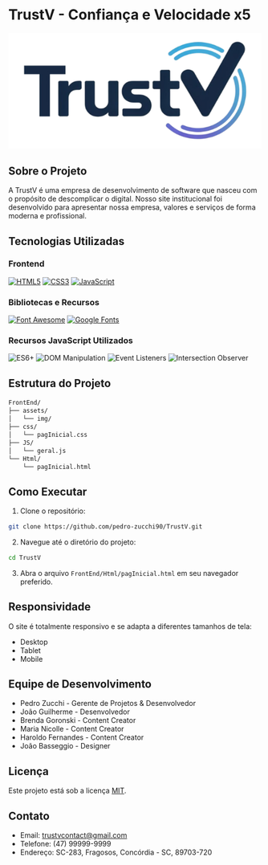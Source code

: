 # TrustV - Confiança e Velocidade x5

![TrustV Logo](FrontEnd/static/img/logo.png)

## Sobre o Projeto

A TrustV é uma empresa de desenvolvimento de software que nasceu com o propósito de descomplicar o digital. Nosso site institucional foi desenvolvido para apresentar nossa empresa, valores e serviços de forma moderna e profissional.

## Tecnologias Utilizadas

### Frontend
<a href="https://developer.mozilla.org/pt-BR/docs/Web/HTML"><img src="https://img.shields.io/badge/HTML5-%23E34F26?style=for-the-badge&logo=html5&logoColor=white" alt="HTML5"></a>
<a href="https://developer.mozilla.org/pt-BR/docs/Web/CSS"><img src="https://img.shields.io/badge/CSS3-%231572B6?style=for-the-badge&logo=css3&logoColor=white" alt="CSS3"></a>
<a href="https://developer.mozilla.org/pt-BR/docs/Web/JavaScript"><img src="https://img.shields.io/badge/JavaScript-%23F7DF1E?style=for-the-badge&logo=javascript&logoColor=black" alt="JavaScript"></a>

### Bibliotecas e Recursos
<a href="https://fontawesome.com/"><img src="https://img.shields.io/badge/Font_Awesome-%23339AF0?style=for-the-badge&logo=fontawesome&logoColor=white" alt="Font Awesome"></a>
<a href="https://fonts.google.com/"><img src="https://img.shields.io/badge/Google_Fonts-%234285F4?style=for-the-badge&logo=google&logoColor=white" alt="Google Fonts"></a>

### Recursos JavaScript Utilizados
<img src="https://img.shields.io/badge/ES6+-%23F7DF1E?style=for-the-badge&logo=javascript&logoColor=black" alt="ES6+">
<img src="https://img.shields.io/badge/DOM_Manipulation-%23F7DF1E?style=for-the-badge&logo=javascript&logoColor=black" alt="DOM Manipulation">
<img src="https://img.shields.io/badge/Event_Listeners-%23F7DF1E?style=for-the-badge&logo=javascript&logoColor=black" alt="Event Listeners">
<img src="https://img.shields.io/badge/Intersection_Observer-%23F7DF1E?style=for-the-badge&logo=javascript&logoColor=black" alt="Intersection Observer">

## Estrutura do Projeto

```
FrontEnd/
├── assets/
│   └── img/
├── css/
│   └── pagInicial.css
├── JS/
│   └── geral.js
└── Html/
    └── pagInicial.html
```

## Como Executar

1. Clone o repositório:
```bash
git clone https://github.com/pedro-zucchi90/TrustV.git
```

2. Navegue até o diretório do projeto:
```bash
cd TrustV
```

3. Abra o arquivo `FrontEnd/Html/pagInicial.html` em seu navegador preferido.

## Responsividade

O site é totalmente responsivo e se adapta a diferentes tamanhos de tela:
- Desktop
- Tablet
- Mobile

## Equipe de Desenvolvimento

- Pedro Zucchi - Gerente de Projetos & Desenvolvedor
- João Guilherme - Desenvolvedor
- Brenda Goronski - Content Creator
- Maria Nicolle - Content Creator
- Haroldo Fernandes - Content Creator
- João Basseggio - Designer

## Licença

Este projeto está sob a licença [MIT](LICENSE).

## Contato

- Email: trustvcontact@gmail.com
- Telefone: (47) 99999-9999
- Endereço: SC-283, Fragosos, Concórdia - SC, 89703-720
